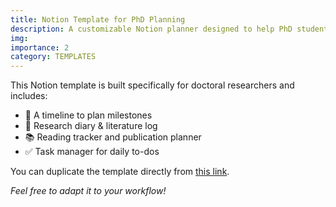 ```yaml
---
title: Notion Template for PhD Planning
description: A customizable Notion planner designed to help PhD students track their research, deadlines, publications, and goals in one structured space.
img:
importance: 2
category: TEMPLATES
---
```


This Notion template is built specifically for doctoral researchers and includes:

- 📅 A timeline to plan milestones
- 🧠 Research diary & literature log
- 📚 Reading tracker and publication planner
- ✅ Task manager for daily to-dos

You can duplicate the template directly from [this link](https://www.notion.so/PhD-Template-Dashboard-example).

_Feel free to adapt it to your workflow!_
